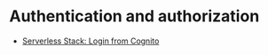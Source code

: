 # Authentication and authorization

- [Serverless Stack: Login from Cognito](https://serverless-stack.com/chapters/login-with-aws-cognito.html)
